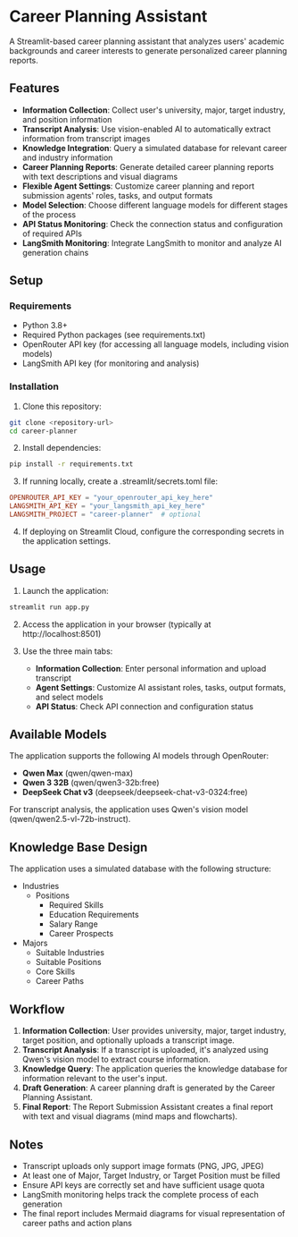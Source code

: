 # Career Planning Assistant

A Streamlit-based career planning assistant that analyzes users' academic backgrounds and career interests to generate personalized career planning reports.

## Features

- **Information Collection**: Collect user's university, major, target industry, and position information
- **Transcript Analysis**: Use vision-enabled AI to automatically extract information from transcript images
- **Knowledge Integration**: Query a simulated database for relevant career and industry information
- **Career Planning Reports**: Generate detailed career planning reports with text descriptions and visual diagrams
- **Flexible Agent Settings**: Customize career planning and report submission agents' roles, tasks, and output formats
- **Model Selection**: Choose different language models for different stages of the process
- **API Status Monitoring**: Check the connection status and configuration of required APIs
- **LangSmith Monitoring**: Integrate LangSmith to monitor and analyze AI generation chains

## Setup

### Requirements

- Python 3.8+
- Required Python packages (see requirements.txt)
- OpenRouter API key (for accessing all language models, including vision models)
- LangSmith API key (for monitoring and analysis)

### Installation

1. Clone this repository:
```bash
git clone <repository-url>
cd career-planner
```

2. Install dependencies:
```bash
pip install -r requirements.txt
```

3. If running locally, create a .streamlit/secrets.toml file:
```toml
OPENROUTER_API_KEY = "your_openrouter_api_key_here"
LANGSMITH_API_KEY = "your_langsmith_api_key_here"
LANGSMITH_PROJECT = "career-planner"  # optional
```

4. If deploying on Streamlit Cloud, configure the corresponding secrets in the application settings.

## Usage

1. Launch the application:
```bash
streamlit run app.py
```

2. Access the application in your browser (typically at http://localhost:8501)

3. Use the three main tabs:
   - **Information Collection**: Enter personal information and upload transcript
   - **Agent Settings**: Customize AI assistant roles, tasks, output formats, and select models
   - **API Status**: Check API connection and configuration status

## Available Models

The application supports the following AI models through OpenRouter:
- **Qwen Max** (qwen/qwen-max)
- **Qwen 3 32B** (qwen/qwen3-32b:free)
- **DeepSeek Chat v3** (deepseek/deepseek-chat-v3-0324:free)

For transcript analysis, the application uses Qwen's vision model (qwen/qwen2.5-vl-72b-instruct).

## Knowledge Base Design

The application uses a simulated database with the following structure:
- Industries
  - Positions
    - Required Skills
    - Education Requirements 
    - Salary Range
    - Career Prospects
- Majors
  - Suitable Industries
  - Suitable Positions
  - Core Skills
  - Career Paths

## Workflow

1. **Information Collection**: User provides university, major, target industry, target position, and optionally uploads a transcript image.
2. **Transcript Analysis**: If a transcript is uploaded, it's analyzed using Qwen's vision model to extract course information.
3. **Knowledge Query**: The application queries the knowledge database for information relevant to the user's input.
4. **Draft Generation**: A career planning draft is generated by the Career Planning Assistant.
5. **Final Report**: The Report Submission Assistant creates a final report with text and visual diagrams (mind maps and flowcharts).

## Notes

- Transcript uploads only support image formats (PNG, JPG, JPEG)
- At least one of Major, Target Industry, or Target Position must be filled
- Ensure API keys are correctly set and have sufficient usage quota
- LangSmith monitoring helps track the complete process of each generation
- The final report includes Mermaid diagrams for visual representation of career paths and action plans 